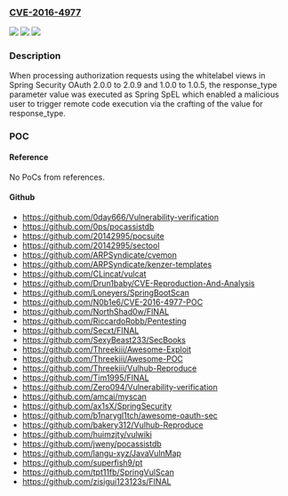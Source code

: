### [CVE-2016-4977](https://cve.mitre.org/cgi-bin/cvename.cgi?name=CVE-2016-4977)
![](https://img.shields.io/static/v1?label=Product&message=Spring%20Security%20OAuth&color=blue)
![](https://img.shields.io/static/v1?label=Version&message=n%2Fa&color=blue)
![](https://img.shields.io/static/v1?label=Vulnerability&message=Remote%20Code%20Execution&color=brighgreen)

### Description

When processing authorization requests using the whitelabel views in Spring Security OAuth 2.0.0 to 2.0.9 and 1.0.0 to 1.0.5, the response_type parameter value was executed as Spring SpEL which enabled a malicious user to trigger remote code execution via the crafting of the value for response_type.

### POC

#### Reference
No PoCs from references.

#### Github
- https://github.com/0day666/Vulnerability-verification
- https://github.com/0ps/pocassistdb
- https://github.com/20142995/pocsuite
- https://github.com/20142995/sectool
- https://github.com/ARPSyndicate/cvemon
- https://github.com/ARPSyndicate/kenzer-templates
- https://github.com/CLincat/vulcat
- https://github.com/Drun1baby/CVE-Reproduction-And-Analysis
- https://github.com/Loneyers/SpringBootScan
- https://github.com/N0b1e6/CVE-2016-4977-POC
- https://github.com/NorthShad0w/FINAL
- https://github.com/RiccardoRobb/Pentesting
- https://github.com/Secxt/FINAL
- https://github.com/SexyBeast233/SecBooks
- https://github.com/Threekiii/Awesome-Exploit
- https://github.com/Threekiii/Awesome-POC
- https://github.com/Threekiii/Vulhub-Reproduce
- https://github.com/Tim1995/FINAL
- https://github.com/Zero094/Vulnerability-verification
- https://github.com/amcai/myscan
- https://github.com/ax1sX/SpringSecurity
- https://github.com/b1narygl1tch/awesome-oauth-sec
- https://github.com/bakery312/Vulhub-Reproduce
- https://github.com/huimzjty/vulwiki
- https://github.com/jweny/pocassistdb
- https://github.com/langu-xyz/JavaVulnMap
- https://github.com/superfish9/pt
- https://github.com/tpt11fb/SpringVulScan
- https://github.com/zisigui123123s/FINAL

